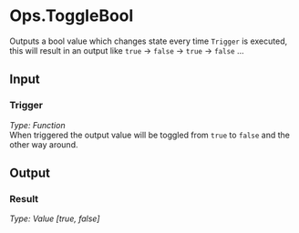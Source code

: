 # Ops.ToggleBool

Outputs a bool value which changes state every time `Trigger` is executed, this will result in an output like `true` -> `false` -> `true` -> `false` …  

## Input

### Trigger

*Type: Function*  
When triggered the output value will be toggled from `true` to `false` and the other way around.

## Output

### Result

*Type: Value [true, false]*  

